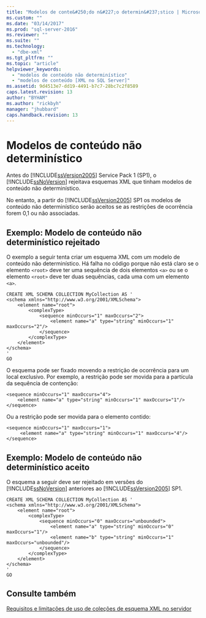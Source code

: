 ```yaml
---
title: "Modelos de conte&#250;do n&#227;o determin&#237;stico | Microsoft Docs"
ms.custom: ""
ms.date: "03/14/2017"
ms.prod: "sql-server-2016"
ms.reviewer: ""
ms.suite: ""
ms.technology: 
  - "dbe-xml"
ms.tgt_pltfrm: ""
ms.topic: "article"
helpviewer_keywords: 
  - "modelos de conteúdo não determinístico"
  - "modelos de conteúdo [XML no SQL Server]"
ms.assetid: 9d4513e7-dd19-4491-b7c7-28bc7c2f8589
caps.latest.revision: 13
author: "BYHAM"
ms.author: "rickbyh"
manager: "jhubbard"
caps.handback.revision: 13
---
```

# Modelos de conte&#250;do n&#227;o determin&#237;stico
  Antes do [!INCLUDE[ssVersion2005](../../includes/ssversion2005-md.md)] Service Pack 1 (SP1), o [!INCLUDE[ssNoVersion](../../includes/ssnoversion-md.md)] rejeitava esquemas XML que tinham modelos de conteúdo não determinístico.  
  
 No entanto, a partir do [!INCLUDE[ssVersion2005](../../includes/ssversion2005-md.md)] SP1 os modelos de conteúdo não determinístico serão aceitos se as restrições de ocorrência forem 0,1 ou não associadas.  
  
## Exemplo: Modelo de conteúdo não determinístico rejeitado  
 O exemplo a seguir tenta criar um esquema XML com um modelo de conteúdo não determinístico. Há falha no código porque não está claro se o elemento `<root>` deve ter uma sequência de dois elementos `<a>` ou se o elemento `<root>` deve ter duas sequências, cada uma com um elemento `<a>`.  
  
```  
CREATE XML SCHEMA COLLECTION MyCollection AS '  
<schema xmlns="http://www.w3.org/2001/XMLSchema">  
    <element name="root">  
        <complexType>  
            <sequence minOccurs="1" maxOccurs="2">  
                <element name="a" type="string" minOccurs="1" maxOccurs="2"/>  
            </sequence>  
        </complexType>  
    </element>  
</schema>  
'  
GO  
```  
  
 O esquema pode ser fixado movendo a restrição de ocorrência para um local exclusivo. Por exemplo, a restrição pode ser movida para a partícula da sequência de contenção:  
  
```  
<sequence minOccurs="1" maxOccurs="4">  
    <element name="a" type="string" minOccurs="1" maxOccurs="1"/>  
</sequence>  
```  
  
 Ou a restrição pode ser movida para o elemento contido:  
  
```  
<sequence minOccurs="1" maxOccurs="1">  
     <element name="a" type="string" minOccurs="1" maxOccurs="4"/>  
</sequence>  
```  
  
## Exemplo: Modelo de conteúdo não determinístico aceito  
 O esquema a seguir deve ser rejeitado em versões do [!INCLUDE[ssNoVersion](../../includes/ssnoversion-md.md)] anteriores ao [!INCLUDE[ssVersion2005](../../includes/ssversion2005-md.md)] SP1.  
  
```  
CREATE XML SCHEMA COLLECTION MyCollection AS '  
<schema xmlns="http://www.w3.org/2001/XMLSchema">  
    <element name="root">  
        <complexType>  
            <sequence minOccurs="0" maxOccurs="unbounded">  
                <element name="a" type="string" minOccurs="0" maxOccurs="1"/>  
                <element name="b" type="string" minOccurs="1" maxOccurs="unbounded"/>  
            </sequence>  
        </complexType>  
    </element>  
</schema>  
'  
GO  
```  
  
## Consulte também  
 [Requisitos e limitações de uso de coleções de esquema XML no servidor](../../relational-databases/xml/requirements-and-limitations-for-xml-schema-collections-on-the-server.md)  
  
  
